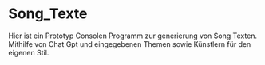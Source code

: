 # Song_Texte

Hier ist ein Prototyp Consolen Programm zur generierung von Song Texten.
Mithilfe von Chat Gpt und eingegebenen Themen sowie Künstlern für den eigenen Stil.
